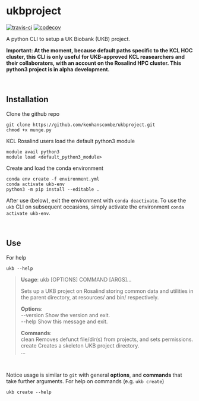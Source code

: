 ukbproject
===

[![travis-ci](https://travis-ci.com/kenhanscombe/ukbproject.svg?branch=master)](https://travis-ci.com/github/kenhanscombe/ukbproject)
[![codecov](https://codecov.io/gh/kenhanscombe/ukbproject/branch/master/graph/badge.svg)](https://codecov.io/gh/kenhanscombe/ukbproject)

A python CLI to setup a UK Biobank (UKB) project.

**Important: At the moment, because default paths specific to the KCL HOC cluster, this CLI is only useful for UKB-approved KCL reasearchers and their collaborators, with an account on the Rosalind HPC cluster. This python3 project is in alpha development.**

<br>

## Installation

Clone the github repo

```{bash}
git clone https://github.com/kenhanscombe/ukbproject.git
chmod +x munge.py
```

KCL Rosalind users load the default python3 module

```{bash}
module avail python3
module load <default_python3_module>
```

Create and load the conda environment

```{bash}
conda env create -f environment.yml
conda activate ukb-env
python3 -m pip install --editable .
```

After use (below), exit the environment with `conda deactivate`. To use the `ukb` CLI on subsequent occasions, simply activate the environment `conda activate ukb-env`.

<br>

## Use

For help

```{bash}
ukb --help
```

>**Usage**: ukb [OPTIONS] COMMAND [ARGS]...
>
>  Sets up a UKB project on Rosalind storing common data and utilities in the
>  parent directory, at resources/ and bin/ respectively.
>
>**Options**:  
>  --version  Show the version and exit.  
>  --help     Show this message and exit.
>
>**Commands**:  
>  clean     Removes defunct file/dir(s) from projects, and sets permissions.  
>  create    Creates a skeleton UKB project directory.  
> ...

<br>

Notice usage is similar to `git` with general **options**, and **commands** that take further arguments. For help on commands (e.g. `ukb create`)

```{bash}
ukb create --help
```

